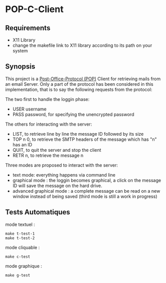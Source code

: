# POP-C-Client

## Requirements

* X11 Library
* change the makefile link to X11 library according to its path on your system

## Synopsis

This project is a [Post-Office-Protocol (POP)](https://fr.wikipedia.org/wiki/Post_Office_Protocol) Client for retrieving mails from an email Server. Only a part of the protocol has been considered in this implementation, that is to say the following requests from the protocol:

The two first to handle the loggin phase:
* USER username
* PASS password, for specifying the unencrypted password

The others for interacting with the server:
* LIST, to retrieve line by line the message ID followed by its size
* TOP n 0, to retrieve the SMTP headers of the message which has "n" has an ID
* QUIT, to quit the server and stop the client
* RETR n, to retrieve the message n

Three modes are proposed to interact with the server:
* text mode: everything happens via command line
* graphical mode : the loggin becomes graphical, a click on the message ID will save the message on the hard drive.
* advanced graphical mode : a complete message can be read on a new window instead of being saved (third mode is still a work in progress)

## Tests Automatiques

mode textuel :

    make t-test-1
    make t-test-2

mode cliquable :

    make c-test

mode graphique :

    make g-test
